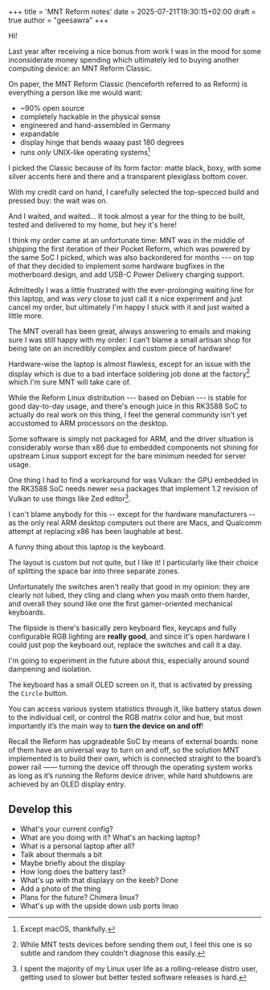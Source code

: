 +++
title = 'MNT Reform notes'
date = 2025-07-21T19:30:15+02:00
draft = true
author = "geesawra"
+++

Hi!

Last year after receiving a nice bonus from work I was in the mood for some inconsiderate money spending which ultimately led to buying another computing device: an MNT Reform Classic.

On paper, the MNT Reform Classic (henceforth referred to as Reform) is everything a person like me would want:

- ~90% open source
- completely hackable in the physical sense
- engineered and hand-assembled in Germany
- expandable
- display hinge that bends waaay past 180 degrees
- runs _only_ UNIX-like operating systems[^1]

[^1]: Except macOS, thankfully.

I picked the Classic because of its form factor: matte black, boxy, with some silver accents here and there and a transparent plexiglass bottom cover.

With my credit card on hand, I carefully selected the top-specced build and pressed buy: the wait was on.

And I waited, and waited... It took almost a year for the thing to be built, tested and delivered to my home, but hey it's here!

I think my order came at an unfortunate time: MNT was in the middle of shipping the first iteration of their Pocket Reform, which was powered by the same SoC I picked, which was also backordered for months --- on top of that they decided to implement some hardware bugfixes in the motherboard design, and add USB-C Power Delivery charging support.

Admittedly I was a little frustrated with the ever-prolonging waiting line for this laptop, and was _very_ close to just call it a nice experiment and just cancel my order, but ultimately I'm happy I stuck with it and just waited a little more.

The MNT overall has been great, always answering to emails and making sure I was still happy with my order: I can't blame a small artisan shop for being late on an incredibly complex and custom piece of hardware!

Hardware-wise the laptop is almost flawless, except for an issue with the display which is due to a bad interface soldering job done at the factory[^display] which I'm sure MNT will take care of.

[^display]: While MNT tests devices before sending them out, I feel this one is so subtle and random they couldn't diagnose this easily.

While the Reform Linux distribution --- based on Debian --- is stable for good day-to-day usage, and there's enough juice in this RK3588 SoC to actually do real work on this thing, I feel the general community isn't yet accustomed to ARM processors on the desktop.

Some software is simply not packaged for ARM, and the driver situation is considerably worse than x86 due to embedded components not shining for upstream Linux support except for the bare minimum needed for server usage.

One thing I had to find a workaround for was Vulkan: the GPU embedded in the RK3588 SoC needs newer `mesa` packages that implement 1.2 revision of Vulkan to use things like Zed editor[^vulkan].

[^vulkan]: I spent the majority of my Linux user life as a rolling-release distro user, getting used to slower but better tested software releases is hard.

I can't blame anybody for this -- except for the hardware manufacturers -- as the only real ARM desktop computers out there are Macs, and Qualcomm attempt at replacing x86 has been laughable at best.

A funny thing about this laptop is the keyboard.

The layout is custom but not quite, but I like it! I particularly like their choice of splitting the space bar into three separate zones.

Unfortunately the switches aren't really that good in my opinion: they are clearly not lubed, they cling and clang when you mash onto them harder, and overall they sound like one the first gamer-oriented mechanical keyboards.

The flipside is there's basically zero keyboard flex, keycaps and fully configurable RGB lighting are **really good**, and since it's open hardware I could just pop the keyboard out, replace the switches and call it a day.

I'm going to experiment in the future about this, especially around sound dampening and isolation.

The keyboard has a small OLED screen on it, that is activated by pressing the `Circle` button.

You can access various system statistics through it, like battery status down to the individual cell, or control the RGB matrix color and hue, but most importantly it’s the main way to __turn the device on and off__!

Recall the Reform has upgradeable SoC by means of external boards: none of them have an universal way to turn on and off, so the solution MNT implemented is to build their own, which is connected straight to the board’s power rail —— turning the device off through the operating system works as long as it’s running the Reform device driver, while hard shutdowns are achieved by an OLED display entry. 

## Develop this

- What's your current config?
- What are you doing with it? What's an hacking laptop?
- What is a personal laptop after all?
- Talk about thermals a bit
- Maybe briefly about the display
- How long does the battery last?
- What's up with that displayy on the keeb? Done
- Add a photo of the thing
- Plans for the future? Chimera linux?
- What's up with the upside down usb ports lmao
